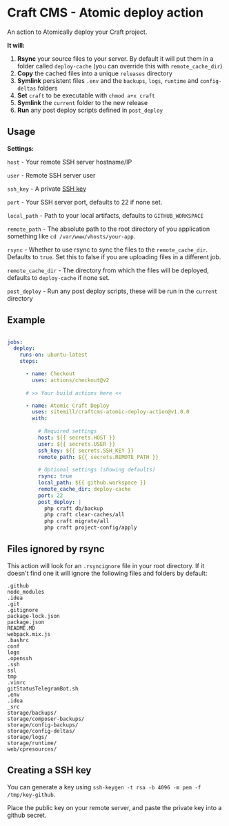 # Craft CMS - Atomic deploy action

An action to Atomically deploy your Craft project.

**It will:**

1. **Rsync** your source files to your server. By default it will put them in a folder called `deploy-cache` (you can override this with `remote_cache_dir`)
1. **Copy** the cached files into a unique `releases` directory
2. **Symlink** persistent files `.env` and the `backups`, `logs`, `runtime` and `config-deltas` folders
3. **Set** `craft` to be executable with `chmod a+x craft`
4. **Symlink** the `current` folder to the new release
5. **Run** any post deploy scripts defined in `post_deploy`

## Usage

__Settings:__

`host` - Your remote SSH server hostname/IP

`user` - Remote SSH server user

`ssh_key` - A private [SSH key](#creating-a-ssh-key)

`port` - Your SSH server port, defaults to 22 if none set.

`local_path` - Path to your local artifacts, defaults to `GITHUB_WORKSPACE`

`remote_path` - The absolute path to the root directory of you application something like `cd /var/www/vhosts/your-app`.

`rsync` - Whether to use rsync to sync the files to the `remote_cache_dir`. Defaults to `true`. Set this to false if you are uploading files in a different job.

`remote_cache_dir` - The directory from which the files will be deployed, defaults to `deploy-cache` if none set.

`post_deploy` - Run any post deploy scripts, these will be run in the `current` directory


## Example

```yaml

jobs:
  deploy:
    runs-on: ubuntu-latest
    steps:

      - name: Checkout
        uses: actions/checkout@v2
        
      # >> Your build actions here <<

      - name: Atomic Craft Deploy
        uses: sitemill/craftcms-atomic-deploy-action@v1.0.0
        with:
          
          # Required settings
          host: ${{ secrets.HOST }}
          user: ${{ secrets.USER }}
          ssh_key: ${{ secrets.SSH_KEY }}
          remote_path: ${{ secrets.REMOTE_PATH }}
          
          # Optional settings (showing defaults)
          rsync: true
          local_path: ${{ github.workspace }}
          remote_cache_dir: deploy-cache
          port: 22
          post_deploy: |
            php craft db/backup
            php craft clear-caches/all
            php craft migrate/all
            php craft project-config/apply
```

## Files ignored by rsync

This action will look for an `.rsyncignore` file in your root directory. If it doesn't find one it will ignore the following files and folders by default:

```text
.github
node_modules
.idea
.git
.gitignore
package-lock.json
package.json
README.MD
webpack.mix.js
.bashrc
conf
logs
.openssh
.ssh
ssl
tmp
.vimrc
gitStatusTelegramBot.sh
.env
.idea
_src
storage/backups/
storage/composer-backups/
storage/config-backups/
storage/config-deltas/
storage/logs/
storage/runtime/
web/cpresources/
```

## Creating a SSH key
You can generate a key using `ssh-keygen -t rsa -b 4096 -m pem -f /tmp/key-github`. 

Place the public key on your remote server, and paste the private key into a github secret.